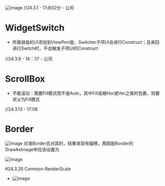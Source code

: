 ![image](https://github.com/lanwu5/lantz.github.io/assets/42904565/6902e3b6-dc10-4875-bf92-6463b3f49cf7)
//24.3.1 - 17点02分 - 公司
# WidgetSwitch
  - 所属层级的UI添加到ViewPort是，Switcher子项UI会进行Construct；且来回进行Switch时，不会触发子项UI的Construct

//24.3.8 - 14：37 - 公司
# ScrollBox
  - 不能滚动：需要Fill模式而不是Auto，其中Fill诺被Hor或Ver之类的包裹，则要求父为Fill模式

//24.3.13 - 17:08
# Border
![image](https://github.com/lanwu5/lantz.github.io/assets/42904565/b3eae2de-4dfb-4bf9-b0df-f2dbcc1da32c)
对准Border去对其的，结果发现有偏移，原因是Border的DrawAsImage中应该设置为

![image](https://github.com/lanwu5/lantz.github.io/assets/42904565/378779d5-edf2-4a43-8671-88007620602d)



#24.3.20 Common-RenderScale
  - ![image](https://github.com/lanwu5/lantz.github.io/assets/42904565/24f44f0b-9f9b-4924-a451-0f6c7259cb20)

